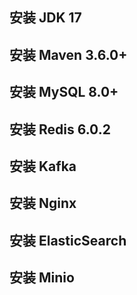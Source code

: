 ## 安装 JDK 17

## 安装 Maven 3.6.0+

## 安装 MySQL 8.0+

## 安装 Redis 6.0.2

## 安装 Kafka

## 安装 Nginx

## 安装 ElasticSearch

## 安装 Minio